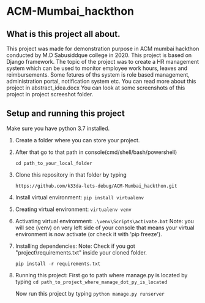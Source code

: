 # ACM-Mumbai_hackthon

## What is this project all about. 
This project was made for demonstration purpose in ACM mumbai hackthon conducted by M.D Sabusiddque college in 2020. 
This project is based on Django framework.
The topic of the project was to create a HR management system which can be used to monitor employee work hours, leaves and reimbursements. 
Some fetures of ths system is role based management, administration portal, notification system etc. 
You can read more about this project in abstract_idea.docx
You can look at some screenshots of this project in project screeshot folder.

## Setup and running this project
 Make sure you have python 3.7 installed.
 
 1. Create a folder where you can store your project.
 2. After that go to that path in console(cmd/shell/bash/powershell)
 
    `cd path_to_your_local_folder`
 
 3. Clone this repository in that folder by typing
 
    `https://github.com/k33da-lets-debug/ACM-Mumbai_hackthon.git`
 
 4. Install virtual environment:
    `pip install virtualenv`
 
 5. Creating virtual environment:
    `virtualenv venv`
 
 6. Activating virtual environment:
    `.\venv\Scripts\activate.bat`
    Note: you will see (venv) on very left side of your console that means your virtual environment is now activate (or check it with 'pip freeze').
 
 7. Installing dependencies:
    Note: Check if you got "project\requirements.txt" inside your cloned folder.
 
    `pip install -r requirements.txt`
 
 8. Running this project:
    First go to path where manage.py is located by typing
    `cd path_to_project_where_manage_dot_py_is_located`
 
    Now run this project by typing
    `python manage.py runserver`
    
    
 

 
 
 
 

